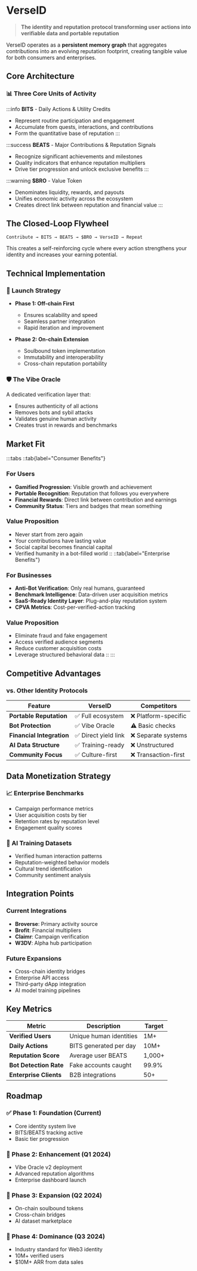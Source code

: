 # VerseID

> **The identity and reputation protocol transforming user actions into verifiable data and portable reputation**

VerseID operates as a **persistent memory graph** that aggregates contributions into an evolving reputation footprint, creating tangible value for both consumers and enterprises.

## Core Architecture

### 📊 Three Core Units of Activity

:::info
**BITS** - Daily Actions & Utility Credits
- Represent routine participation and engagement
- Accumulate from quests, interactions, and contributions
- Form the quantitative base of reputation
:::

:::success
**BEATS** - Major Contributions & Reputation Signals
- Recognize significant achievements and milestones
- Quality indicators that enhance reputation multipliers
- Drive tier progression and unlock exclusive benefits
:::

:::warning
**$BRO** - Value Token
- Denominates liquidity, rewards, and payouts
- Unifies economic activity across the ecosystem
- Creates direct link between reputation and financial value
:::

## The Closed-Loop Flywheel

```
Contribute → BITS → BEATS → $BRO → VerseID → Repeat
```

This creates a self-reinforcing cycle where every action strengthens your identity and increases your earning potential.

## Technical Implementation

### 🚀 Launch Strategy
- **Phase 1: Off-chain First**
  - Ensures scalability and speed
  - Seamless partner integration
  - Rapid iteration and improvement

- **Phase 2: On-chain Extension**
  - Soulbound token implementation
  - Immutability and interoperability
  - Cross-chain reputation portability

### 🛡️ The Vibe Oracle
A dedicated verification layer that:
- Ensures authenticity of all actions
- Removes bots and sybil attacks
- Validates genuine human activity
- Creates trust in rewards and benchmarks

## Market Fit

:::tabs
::tab{label="Consumer Benefits"}
### For Users
- **Gamified Progression**: Visible growth and achievement
- **Portable Recognition**: Reputation that follows you everywhere
- **Financial Rewards**: Direct link between contribution and earnings
- **Community Status**: Tiers and badges that mean something

### Value Proposition
- Never start from zero again
- Your contributions have lasting value
- Social capital becomes financial capital
- Verified humanity in a bot-filled world
::
::tab{label="Enterprise Benefits"}
### For Businesses
- **Anti-Bot Verification**: Only real humans, guaranteed
- **Benchmark Intelligence**: Data-driven user acquisition metrics
- **SaaS-Ready Identity Layer**: Plug-and-play reputation system
- **CPVA Metrics**: Cost-per-verified-action tracking

### Value Proposition
- Eliminate fraud and fake engagement
- Access verified audience segments
- Reduce customer acquisition costs
- Leverage structured behavioral data
::
:::

## Competitive Advantages

### vs. Other Identity Protocols

| Feature | VerseID | Competitors |
|---------|---------|-------------|
| **Portable Reputation** | ✅ Full ecosystem | ❌ Platform-specific |
| **Bot Protection** | ✅ Vibe Oracle | ⚠️ Basic checks |
| **Financial Integration** | ✅ Direct yield link | ❌ Separate systems |
| **AI Data Structure** | ✅ Training-ready | ❌ Unstructured |
| **Community Focus** | ✅ Culture-first | ❌ Transaction-first |

## Data Monetization Strategy

### 📈 Enterprise Benchmarks
- Campaign performance metrics
- User acquisition costs by tier
- Retention rates by reputation level
- Engagement quality scores

### 🤖 AI Training Datasets
- Verified human interaction patterns
- Reputation-weighted behavior models
- Cultural trend identification
- Community sentiment analysis

## Integration Points

### Current Integrations
- **Broverse**: Primary activity source
- **Brofit**: Financial multipliers
- **Claimr**: Campaign verification
- **W3DV**: Alpha hub participation

### Future Expansions
- Cross-chain identity bridges
- Enterprise API access
- Third-party dApp integration
- AI model training pipelines

## Key Metrics

| Metric | Description | Target |
|--------|-------------|--------|
| **Verified Users** | Unique human identities | 1M+ |
| **Daily Actions** | BITS generated per day | 10M+ |
| **Reputation Score** | Average user BEATS | 1,000+ |
| **Bot Detection Rate** | Fake accounts caught | 99.9% |
| **Enterprise Clients** | B2B integrations | 50+ |

## Roadmap

### ✅ Phase 1: Foundation (Current)
- Core identity system live
- BITS/BEATS tracking active
- Basic tier progression

### 🚧 Phase 2: Enhancement (Q1 2024)
- Vibe Oracle v2 deployment
- Advanced reputation algorithms
- Enterprise dashboard launch

### 📅 Phase 3: Expansion (Q2 2024)
- On-chain soulbound tokens
- Cross-chain bridges
- AI dataset marketplace

### 🎯 Phase 4: Dominance (Q3 2024)
- Industry standard for Web3 identity
- 10M+ verified users
- $10M+ ARR from data sales